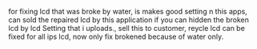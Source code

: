 for fixing lcd that was broke by water, is makes good setting n this apps, can sold the repaired lcd by this application if you can hidden the broken lcd by lcd Setting that i uploads., sell this to customer, reycle lcd can be fixed for all ips lcd, now only fix brokened because of water only.
